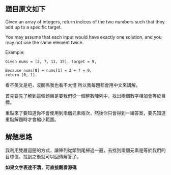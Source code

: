 ## 題目原文如下

Given an array of integers, return indices of the two numbers such that they add up to a specific target.

You may assume that each input would have exactly one solution, and you may not use the same element twice.

Example:

```
Given nums = [2, 7, 11, 15], target = 9,

Because nums[0] + nums[1] = 2 + 7 = 9,
return [0, 1].
```

看不英文是吧，沒關係我也看不太懂 所以我每題都會用中文來講解。

首先要先了解到這個題目是要我們從一個整數陣列中，找出兩個數字相加會等於目標。

重點來了要知道你不會使用到兩個元素兩次，然後你只會得到一組答案，要先知道重點解題時才會縮小範圍。

## 解題思路

我利用雙層迴圈的方式，讓陣列從頭到尾掃過一遍，去找到兩個元素是等於我們的目標值，找到之後就可以回傳解答了。

**如果文字表達不清，可直接觀看源碼**